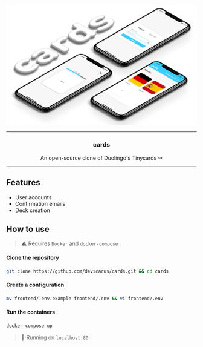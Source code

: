 ![cards banner](docs/banner.png)

---
<div align="center">

### cards
An open-source clone of Duolingo's Tinycards ⚰️
<br>
</div>

---

## Features

- User accounts
- Confirmation emails
- Deck creation

## How to use
> :warning: Requires `Docker` and `docker-compose`

#### Clone the repository
```bash
git clone https://github.com/devicarus/cards.git && cd cards
```

#### Create a configuration
```bash
mv frontend/.env.example frontend/.env && vi frontend/.env
```

#### Run the containers
```bash
docker-compose up
```

> :rocket: Running on `localhost:80`